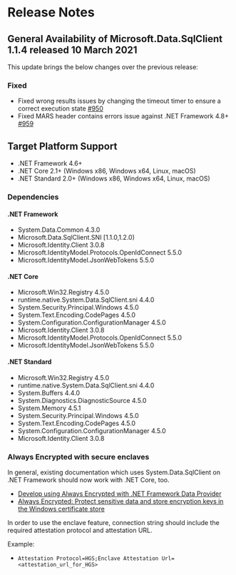 # Release Notes

## General Availability of Microsoft.Data.SqlClient 1.1.4 released 10 March 2021

This update brings the below changes over the previous release:

### Fixed
- Fixed wrong results issues by changing the timeout timer to ensure a correct execution state [#950](https://github.com/dotnet/SqlClient/pull/950)
- Fixed MARS header contains errors issue against .NET Framework 4.8+ [#959](https://github.com/dotnet/SqlClient/pull/959)


## Target Platform Support

- .NET Framework 4.6+
- .NET Core 2.1+ (Windows x86, Windows x64, Linux, macOS)
- .NET Standard 2.0+ (Windows x86, Windows x64, Linux, macOS)

### Dependencies

#### .NET Framework

- System.Data.Common 4.3.0
- Microsoft.Data.SqlClient.SNI [1.1.0,1.2.0)
- Microsoft.Identity.Client 3.0.8
- Microsoft.IdentityModel.Protocols.OpenIdConnect 5.5.0
- Microsoft.IdentityModel.JsonWebTokens 5.5.0

#### .NET Core

- Microsoft.Win32.Registry 4.5.0
- runtime.native.System.Data.SqlClient.sni 4.4.0
- System.Security.Principal.Windows 4.5.0
- System.Text.Encoding.CodePages 4.5.0
- System.Configuration.ConfigurationManager 4.5.0
- Microsoft.Identity.Client 3.0.8
- Microsoft.IdentityModel.Protocols.OpenIdConnect 5.5.0
- Microsoft.IdentityModel.JsonWebTokens 5.5.0

#### .NET Standard

- Microsoft.Win32.Registry 4.5.0
- runtime.native.System.Data.SqlClient.sni 4.4.0
- System.Buffers 4.4.0
- System.Diagnostics.DiagnosticSource 4.5.0
- System.Memory 4.5.1
- System.Security.Principal.Windows 4.5.0
- System.Text.Encoding.CodePages 4.5.0
- System.Configuration.ConfigurationManager 4.5.0
- Microsoft.Identity.Client 3.0.8

### Always Encrypted with secure enclaves

In general, existing documentation which uses System.Data.SqlClient on .NET Framework should now work with .NET Core, too.

- [Develop using Always Encrypted with .NET Framework Data Provider](https://docs.microsoft.com/sql/relational-databases/security/encryption/develop-using-always-encrypted-with-net-framework-data-provider)
- [Always Encrypted: Protect sensitive data and store encryption keys in the Windows certificate store](https://docs.microsoft.com/azure/sql-database/sql-database-always-encrypted)

In order to use the enclave feature, connection string should include the required attestation protocol and attestation URL.

Example:

- `Attestation Protocol=HGS;Enclave Attestation Url=<attestation_url_for_HGS>`
